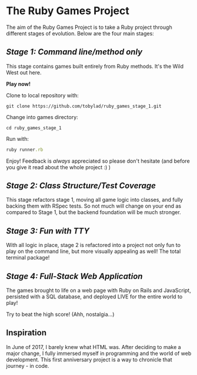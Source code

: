 # The Ruby Games Project  

The aim of the Ruby Games Project is to take a Ruby project through different stages of evolution.  Below are the four main stages:  

## *Stage 1: Command line/method only*

This stage contains games built entirely from Ruby methods.  It's the Wild West out here.

**Play now!**

Clone to local repository with:
```
git clone https://github.com/tobylad/ruby_games_stage_1.git
```
Change into games directory:
```
cd ruby_games_stage_1
```
Run with:
```ruby
ruby runner.rb
```

Enjoy!  Feedback is *always* appreciated so please don't hesitate (and before you give it read about the whole project :) )



## *Stage 2: Class Structure/Test Coverage*

This stage refactors stage 1, moving all game logic into classes, and fully backing them with RSpec tests.  So not much will change on your end as compared to Stage 1, but the backend foundation will be much stronger.

## *Stage 3: Fun with TTY*

With all logic in place, stage 2 is refactored into a project not only fun to play on the command line, but more visually appealing as well!  The total terminal package!

## *Stage 4: Full-Stack Web Application*

The games brought to life on a web page with Ruby on Rails and JavaScript, persisted with a SQL database, and deployed LIVE for the entire world to play!

Try to beat the high score!
(Ahh, nostalgia...)

## Inspiration

In June of 2017, I barely knew what HTML was.  After deciding to make a major change, I fully immersed myself in programming and the world of web development.  This first anniversary project is a way to chronicle that journey - in code.

